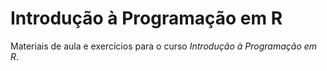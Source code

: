 Introdução à Programação em R
=============================================

Materiais de aula e exercícios para o curso *Introdução à Programação em R*.